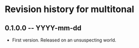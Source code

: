 # Revision history for multitonal

## 0.1.0.0 -- YYYY-mm-dd

* First version. Released on an unsuspecting world.
